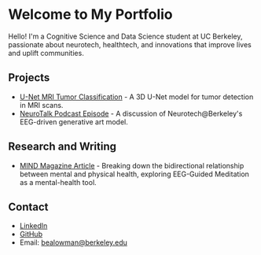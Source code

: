 # Welcome to My Portfolio

Hello! I'm a Cognitive Science and Data Science student at UC Berkeley, passionate about neurotech, healthtech, and innovations that improve lives and uplift communities.

## Projects
- [U-Net MRI Tumor Classification](https://www.notion.so/Using-ML-to-Detect-Brain-Tumors-in-MRI-Scans-11ef756f6bd680ad95abf26621e180ba?pvs=4) - A 3D U-Net model for tumor detection in MRI scans.
- [NeuroTalk Podcast Episode](https://open.spotify.com/episode/11FaSkpjikXlh6dczcasaY?si=e7f978b079b64627) - A discussion of Neurotech@Berkeley's EEG-driven generative art model.

## Research and Writing
- [MIND Magazine Article](https://neurotech.studentorg.berkeley.edu/MIND_F23.pdf) - Breaking down the bidirectional relationship between mental and physical health, exploring EEG-Guided Meditation as a mental-health tool.

## Contact
- [LinkedIn](#)
- [GitHub](#)
- Email: bealowman@berkeley.edu
